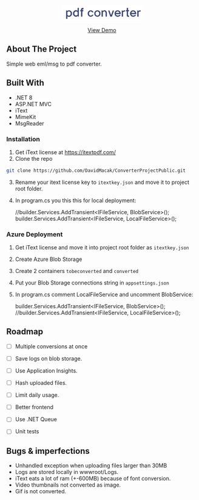<br/>
<p align="center">
  <a href="https://github.com/DavidMacak/ConverterProjectPublic">
    <img src="ConverterProject.Web/wwwroot/images/logo-sm.png" alt="Logo" height="40">
  </a>
  <p align="center">
    <a href="https://davakconverter.azurewebsites.net/">View Demo</a>
  </p>
</p>



## About The Project

Simple web eml/msg to pdf converter.

## Built With

* .NET 8
* ASP.NET MVC
* iText
* MimeKit
* MsgReader

### Installation

1. Get iText license at https://itextpdf.com/
2. Clone the repo
```sh
git clone https://github.com/DavidMacak/ConverterProjectPublic.git
```
3. Rename your itext license key to `itextkey.json` and move it to project root folder.
4. In program.cs you this this for local deployment:

    //builder.Services.AddTransient<IFileService, BlobService>();
    builder.Services.AddTransient<IFileService, LocalFileService>();

### Azure Deployment
1. Get iText license and move it into project root folder as `itextkey.json`
2. Create Azure Blob Storage
3. Create 2 containers `tobeconverted` and `converted`
4. Put your Blob Storage connections string in `appsettings.json`
5. In program.cs comment LocalFileService and uncomment BlobService:

    builder.Services.AddTransient<IFileService, BlobService>();
    //builder.Services.AddTransient<IFileService, LocalFileService>();


## Roadmap

 - [ ] Multiple conversions at once
 - [ ] Save logs on blob storage.
 - [ ] Use Application Insights.
 - [ ] Hash uploaded files.
 - [ ] Limit daily usage.
 - [ ] Better frontend
 - [ ] Use .NET Queue
 - [ ] Unit tests


## Bugs & imperfections

 - Unhandled exception when uploading files larger than 30MB
 - Logs are stored locally in wwwroot/Logs.
 - iText eats a lot of ram (+-600MB) because of font conversion.
 - Video thumbnails not converted as image.
 - Gif is not converted.
